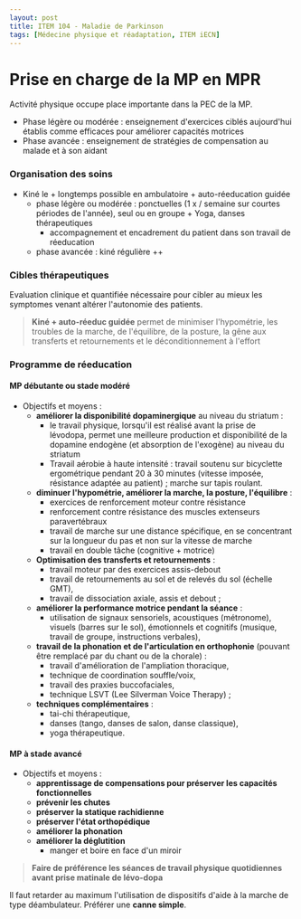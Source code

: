 ```yaml
---
layout: post
title: ITEM 104 - Maladie de Parkinson
tags: [Médecine physique et réadaptation, ITEM iECN]
---
```


# Prise en charge de la MP en MPR

Activité physique occupe place importante dans la PEC de la MP.

- Phase légère ou modérée : enseignement d'exercices ciblés aujourd'hui établis comme efficaces pour améliorer capacités motrices
- Phase avancée : enseignement de stratégies de compensation au malade et à son aidant

### Organisation des soins

- Kiné le + longtemps possible en ambulatoire + auto-réeducation guidée
  - phase légère ou modérée : ponctuelles (1 x / semaine sur courtes périodes de l'année), seul ou en groupe + Yoga, danses thérapeutiques
    - accompagnement et encadrement du patient dans son travail de réeducation
  - phase avancée : kiné régulière ++

### Cibles thérapeutiques

Evaluation clinique et quantifiée nécessaire pour cibler au mieux les symptomes venant altérer l'autonomie des patients.

> **Kiné + auto-réeduc guidée** permet de minimiser l'hypométrie, les troubles de la marche, de l'équilibre, de la posture, la gêne aux transferts et retournements et le déconditionnement à l'effort

### Programme de réeducation

#### MP débutante ou stade modéré

- Objectifs et moyens :
  - **améliorer la disponibilité dopaminergique** au niveau du striatum :
    - le travail physique, lorsqu'il est réalisé avant la prise de lévodopa, permet une meilleure production et disponibilité de la dopamine endogène (et absorption de l'exogène) au niveau du striatum
    - Travail aérobie à haute intensité : travail soutenu sur bicyclette ergométrique pendant 20 à 30 minutes (vitesse imposée, résistance adaptée au patient) ; marche sur tapis roulant.
  - **diminuer l'hypométrie, améliorer la marche, la posture, l'équilibre** :
    - exercices de renforcement moteur contre résistance
    - renforcement contre résistance des muscles extenseurs paravertébraux
    - travail de marche sur une distance spécifique, en se concentrant sur la longueur du pas et non sur la vitesse de marche
    - travail en double tâche (cognitive + motrice)
  - **Optimisation des transferts et retournements** :
    - travail moteur par des exercices assis-debout
    - travail de retournements au sol et de relevés du sol (échelle GMT),
    - travail de dissociation axiale, assis et debout ;
  - **améliorer la performance motrice pendant la séance** :
    - utilisation de signaux sensoriels, acoustiques (métronome), visuels (barres sur le sol), émotionnels et cognitifs (musique, travail de groupe, instructions verbales),
  - **travail de la phonation et de l'articulation en orthophonie** (pouvant être remplacé par du chant ou de la chorale) :
    - travail d'amélioration de l'ampliation thoracique,
    - technique de coordination souffle/voix,
    - travail des praxies buccofaciales,
    - technique LSVT (Lee Silverman Voice Therapy) ;
  - **techniques complémentaires** :
    - tai-chi thérapeutique,
    - danses (tango, danses de salon, danse classique),
    - yoga thérapeutique.

#### MP à stade avancé

- Objectifs et moyens :
  - **apprentissage de compensations pour préserver les capacités fonctionnelles**
  - **prévenir les chutes**
  - **préserver la statique rachidienne**
  - **préserver l'état orthopédique**
  - **améliorer la phonation**
  - **améliorer la déglutition**
    - manger et boire en face d'un miroir

> **Faire de préférence les séances de travail physique quotidiennes avant prise matinale de lévo-dopa**

Il faut retarder au maximum l'utilisation de dispositifs d'aide à la marche de type déambulateur. Préférer une **canne simple**.
